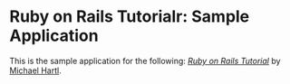 # Ruby on Rails Tutorialr: Sample Application

This is the sample application for the following:
[*Ruby on Rails Tutorial*](http://railstutorial.jp/)
by [Michael Hartl](http://michaelhartl.com/).
